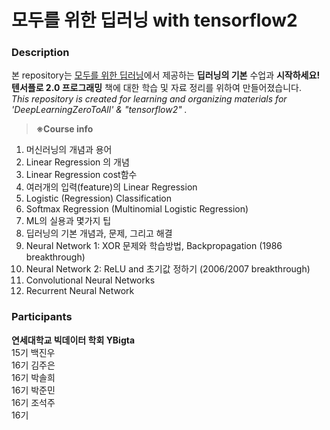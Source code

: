 # 모두를 위한 딥러닝 with tensorflow2
### Description

본 repository는 [모두를 위한 딥러닝](https://hunkim.github.io/ml/)에서 제공하는  **딥러닝의 기본** 수업과 **시작하세요! 텐서플로 2.0 프로그래밍** 책에 대한 학습 및 자료 정리를 위하여 만들어졌습니다. 
<br>
*This repository is created for learning and organizing materials for 'DeepLearningZeroToAll' & "tensorflow2" .*<br>

> **※Course info** <br>
1. 머신러닝의 개념과 용어<br>
2. Linear Regression 의 개념<br>
3. Linear Regression cost함수<br>
4. 여러개의 입력(feature)의 Linear Regression<br>
5. Logistic (Regression) Classification<br>
6. Softmax Regression (Multinomial Logistic Regression)<br>
7. ML의 실용과 몇가지 팁<br>
8. 딥러닝의 기본 개념과, 문제, 그리고 해결<br>
9. Neural Network 1: XOR 문제와 학습방법, Backpropagation (1986 breakthrough)<br>
10. Neural Network 2: ReLU and 초기값 정하기 (2006/2007 breakthrough)<br>
11. Convolutional Neural Networks<br>
12. Recurrent Neural Network<br>

### Participants
 
**연세대학교 빅데이터 학회 YBigta** <br> 15기 백진우 <br>16기 김주은 <br>16기 박솔희 <br>16기 박준민 <br>16기 조석주 <br>16기 

